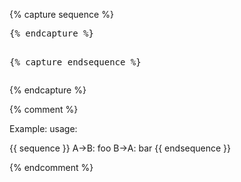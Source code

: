 {% capture sequence %}
<div class="wsd" wsd_style="qsd">
<pre>
{% endcapture %}

{% capture endsequence %}
</pre>
</div>
{% endcapture %}

{% comment %}

Example: usage:

{{ sequence }}
A->B: foo
B->A: bar
{{ endsequence }}

{% endcomment %}
